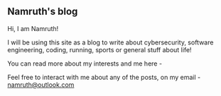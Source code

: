 ## Namruth's blog

Hi, I am Namruth!

I will be using this site as a blog to write about cybersecurity, software engineering, coding, running, sports or general stuff about life!

You can read more about my interests and me here - 

Feel free to interact with me about any of the posts, on my email - namruth@outlook.com

